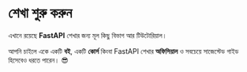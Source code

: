 # শেখা শুরু করুন

এখানে রয়েছে **FastAPI** শেখার জন্য মূল কিছু বিভাগ আর টিউটোরিয়াল।

আপনি চাইলে একে একটি **বই**, একটি **কোর্স** কিংবা FastAPI শেখার **অফিসিয়াল** ও সবচেয়ে সাজেস্টেড গাইড হিসেবেও ধরতে পারেন। 😎
